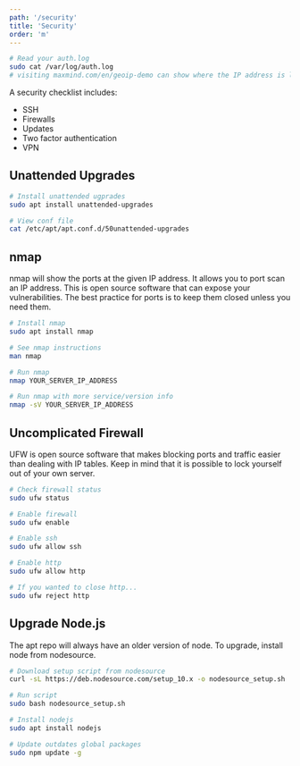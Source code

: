 ```yaml
---
path: '/security'
title: 'Security'
order: 'm'
---
```


```bash
# Read your auth.log
sudo cat /var/log/auth.log
# visiting maxmind.com/en/geoip-demo can show where the IP address is located
```

A security checklist includes:

- SSH
- Firewalls
- Updates
- Two factor authentication
- VPN

## Unattended Upgrades

```bash
# Install unattended ugprades
sudo apt install unattended-upgrades

# View conf file
cat /etc/apt/apt.conf.d/50unattended-upgrades
```

## nmap

nmap will show the ports at the given IP address. It allows you to port scan an IP address. This is open source software that can expose your vulnerabilities. The best practice for ports is to keep them closed unless you need them.

```bash
# Install nmap
sudo apt install nmap

# See nmap instructions
man nmap

# Run nmap
nmap YOUR_SERVER_IP_ADDRESS

# Run nmap with more service/version info
nmap -sV YOUR_SERVER_IP_ADDRESS
```

## Uncomplicated Firewall

UFW is open source software that makes blocking ports and traffic easier than dealing with IP tables. Keep in mind that it is possible to lock yourself out of your own server.

```bash
# Check firewall status
sudo ufw status

# Enable firewall
sudo ufw enable

# Enable ssh
sudo ufw allow ssh

# Enable http
sudo ufw allow http

# If you wanted to close http...
sudo ufw reject http
```

## Upgrade Node.js

The apt repo will always have an older version of node. To upgrade, install node from nodesource.

```bash
# Download setup script from nodesource
curl -sL https://deb.nodesource.com/setup_10.x -o nodesource_setup.sh

# Run script
sudo bash nodesource_setup.sh

# Install nodejs
sudo apt install nodejs

# Update outdates global packages
sudo npm update -g
```
